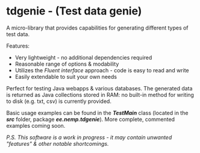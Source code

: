 tdgenie - (Test data genie)
=======
A micro-library that provides capabilities for generating different types of test data. 


Features:
* Very lightweight - no additional dependencies required
* Reasonable range of options & modability
* Utilizes the _Fluent interface_ approach - code is easy to read and write
* Easily extendable to suit your own needs
  

Perfect for testing Java webapps &amp; various databases. The generated data is returned as Java collections stored in RAM: 
no built-in method for writing to disk (e.g. txt, csv) is currently provided. 

Basic usage examples can be found in the **_TestMain_** class (located in the **_src_** folder, package 
**_ee.nemp.tdgenie_**). More complete, commented examples coming soon.





_P.S. This software is a work in progress - it may contain unwanted "features" & other notable shortcomings._
